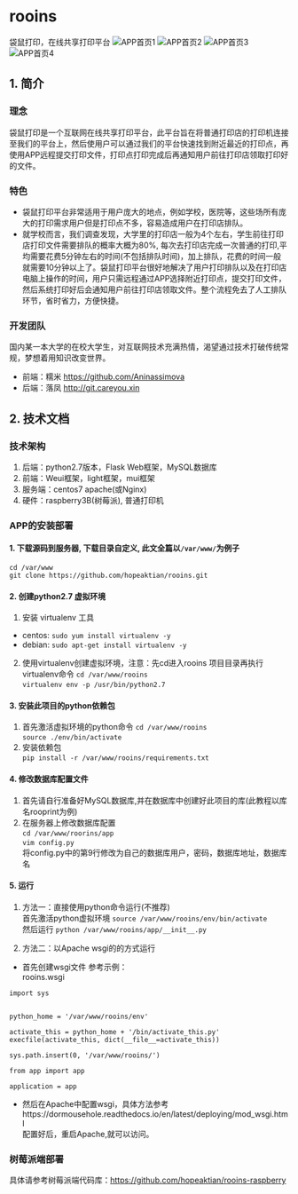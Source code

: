 # rooins
袋鼠打印，在线共享打印平台
![APP首页1](https://github.com/hopeaktian/demo/blob/master/rooins1.png)
![APP首页2](https://github.com/hopeaktian/demo/blob/master/rooins2.png)
![APP首页3](https://github.com/hopeaktian/demo/blob/master/rooins3.png)
![APP首页4](https://github.com/hopeaktian/demo/blob/master/rooins4.png)

## 1. 简介
### 理念 
袋鼠打印是一个互联网在线共享打印平台，此平台旨在将普通打印店的打印机连接至我们的平台上，然后使用户可以通过我们的平台快速找到附近最近的打印点，再使用APP远程提交打印文件，打印点打印完成后再通知用户前往打印店领取打印好的文件。
### 特色
- 袋鼠打印平台非常适用于用户庞大的地点，例如学校，医院等，这些场所有庞大的打印需求用户但是打印点不多，容易造成用户在打印店排队。
- 就学校而言，我们调查发现，大学里的打印店一般为4个左右，学生前往打印店打印文件需要排队的概率大概为80%, 每次去打印店完成一次普通的打印,平均需要花费5分钟左右的时间(不包括排队时间)，加上排队，花费的时间一般就需要10分钟以上了。袋鼠打印平台很好地解决了用户打印排队以及在打印店电脑上操作的时间，用户只需远程通过APP选择附近打印点，提交打印文件，然后系统打印好后会通知用户前往打印店领取文件。整个流程免去了人工排队环节，省时省力，方便快捷。
### 开发团队
国内某一本大学的在校大学生，对互联网技术充满热情，渴望通过技术打破传统常规，梦想着用知识改变世界。
- 前端：糯米 https://github.com/Aninassimova
- 后端：落凤 http://git.careyou.xin

## 2. 技术文档
### 技术架构
1. 后端：python2.7版本，Flask Web框架，MySQL数据库
2. 前端：Weui框架，light框架，mui框架
3. 服务端：centos7 apache(或Nginx)
4. 硬件：raspberry3B(树莓派), 普通打印机
### APP的安装部署
#### 1. 下载源码到服务器, 下载目录自定义, 此文全篇以```/var/www/```为例子
``cd /var/www``\
``git clone https://github.com/hopeaktian/rooins.git``
#### 2. 创建python2.7 虚拟环境 
1. 安装 virtualenv 工具
 - centos: ``sudo yum install virtualenv -y``
 - debian: ``sudo apt-get install virtualenv -y`` 
2. 使用virtualenv创建虚拟环境，注意：先cd进入rooins 项目目录再执行virtualenv命令 
 ``cd /var/www/rooins`` \
 ``virtualenv env -p /usr/bin/python2.7``
#### 3. 安装此项目的python依赖包
1. 首先激活虚拟环境的python命令
``cd /var/www/rooins``\
``source ./env/bin/activate``
2. 安装依赖包\
``pip install -r /var/www/rooins/requirements.txt``
#### 4. 修改数据库配置文件
1. 首先请自行准备好MySQL数据库,并在数据库中创建好此项目的库(此教程以库名rooprint为例)
2. 在服务器上修改数据库配置 \
``cd /var/www/roorins/app``\
``vim config.py``\
将config.py中的第9行修改为自己的数据库用户，密码，数据库地址，数据库名
#### 5. 运行
1. 方法一：直接使用python命令运行(不推荐)\
首先激活python虚拟环境
``source /var/www/rooins/env/bin/activate``\
然后运行
``python /var/www/rooins/app/__init__.py``

2. 方法二：以Apache wsgi的的方式运行
- 首先创建wsgi文件
参考示例：\
rooins.wsgi
```
import sys


python_home = '/var/www/rooins/env'

activate_this = python_home + '/bin/activate_this.py'
execfile(activate_this, dict(__file__=activate_this))

sys.path.insert(0, '/var/www/rooins/')

from app import app

application = app
```
- 然后在Apache中配置wsgi，具体方法参考https://dormousehole.readthedocs.io/en/latest/deploying/mod_wsgi.html\
配置好后，重启Apache,就可以访问。

### 树莓派端部署
具体请参考树莓派端代码库：https://github.com/hopeaktian/rooins-raspberry